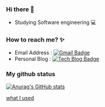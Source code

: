### Hi there 👋
 - Studying Software engineering :computer:


### How to reach me? :sparkles:
 - Email Address : [![Gmail Badge](https://img.shields.io/badge/Gmail-d14836?style=flat-square&logo=Gmail&logoColor=white&link=mailto:brightdev.bs@gmail.com)](mailto:fomagran6@gmail.com)
 - Personal Blog : [![Tech Blog Badge](http://img.shields.io/badge/-Tech%20blog-black?style=flat-square&logo=Bloglovin&link=https://brightmango.tistory.com/)](https://brightmango.tistory.com/)


### My github status 
[![Anurag's GitHub stats](https://github-readme-stats.vercel.app/api?username=brightdev-bs)](https://github.com/anuraghazra/github-readme-stats)

[what I used](github-readme-stats.vercel.app/api/top-langs/?username=&langs_count=8)


